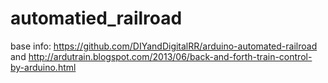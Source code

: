# automatied_railroad
base info: https://github.com/DIYandDigitalRR/arduino-automated-railroad and http://ardutrain.blogspot.com/2013/06/back-and-forth-train-control-by-arduino.html
